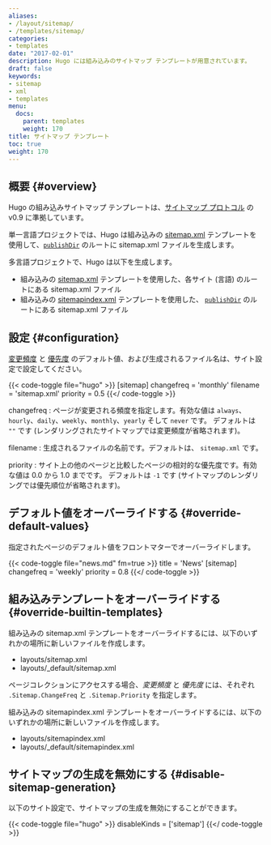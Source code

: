 ```yaml
---
aliases:
- /layout/sitemap/
- /templates/sitemap/
categories:
- templates
date: "2017-02-01"
description: Hugo には組み込みのサイトマップ テンプレートが用意されています。
draft: false
keywords:
- sitemap
- xml
- templates
menu:
  docs:
    parent: templates
    weight: 170
title: サイトマップ テンプレート
toc: true
weight: 170
---
```


## 概要 {#overview}

Hugo の組み込みサイトマップ テンプレートは、[サイトマップ プロトコル][sitemap protocol] の v0.9 に準拠しています。

単一言語プロジェクトでは、Hugo は組み込みの [sitemap.xml] テンプレートを使用して、[`publishDir`] のルートに sitemap.xml ファイルを生成します。

多言語プロジェクトで、Hugo は以下を生成します。

- 組み込みの [sitemap.xml] テンプレートを使用した、各サイト (言語) のルートにある sitemap.xml ファイル
- 組み込みの [sitemapindex.xml] テンプレートを使用した、 [`publishDir`] のルートにある sitemap.xml ファイル

## 設定 {#configuration}

[変更頻度][change frequency] と [優先度][priority] のデフォルト値、および生成されるファイル名は、サイト設定で設定してください。

{{< code-toggle file="hugo" >}}
[sitemap]
  changefreq = 'monthly'
  filename = 'sitemap.xml'
  priority = 0.5
{{</ code-toggle >}}

changefreq
: ページが変更される頻度を指定します。有効な値は `always`、`hourly`、`daily`、`weekly`、`monthly`、`yearly` そして `never` です。 デフォルトは `""`  です (レンダリングされたサイトマップでは変更頻度が省略されます)。

filename
: 生成されるファイルの名前です。デフォルトは、 `sitemap.xml` です。

priority
: サイト上の他のページと比較したページの相対的な優先度です。有効な値は 0.0 から 1.0 までです。 デフォルトは `-1` です (サイトマップのレンダリングでは優先順位が省略されます)。

## デフォルト値をオーバーライドする {#override-default-values}

指定されたページのデフォルト値をフロントマターでオーバーライドします。

{{< code-toggle file="news.md" fm=true >}}
title = 'News'
[sitemap]
  changefreq = 'weekly'
  priority = 0.8
{{</ code-toggle >}}

## 組み込みテンプレートをオーバーライドする {#override-builtin-templates}

組み込みの sitemap.xml テンプレートをオーバーライドするには、以下のいずれかの場所に新しいファイルを作成します。

- layouts/sitemap.xml
- layouts/_default/sitemap.xml

ページコレクションにアクセスする場合、_変更頻度_ と _優先度_ には、それぞれ `.Sitemap.ChangeFreq` と `.Sitemap.Priority` を指定します。

組み込みの sitemapindex.xml テンプレートをオーバーライドするには、以下のいずれかの場所に新しいファイルを作成します。

- layouts/sitemapindex.xml
- layouts/_default/sitemapindex.xml

## サイトマップの生成を無効にする {#disable-sitemap-generation}

以下のサイト設定で、サイトマップの生成を無効にすることができます。

{{< code-toggle file="hugo" >}}
disableKinds = ['sitemap']
{{</ code-toggle >}}

[`publishDir`]: /getting-started/configuration#publishdir
[change frequency]: <https://www.sitemaps.org/protocol.html#changefreqdef>
[priority]: <https://www.sitemaps.org/protocol.html#priority>
[sitemap protocol]: <https://www.sitemaps.org/protocol.html>
[sitemap.xml]: <https://github.com/gohugoio/hugo/blob/master/tpl/tplimpl/embedded/templates/_default/sitemap.xml>
[sitemapindex.xml]: <https://github.com/gohugoio/hugo/blob/master/tpl/tplimpl/embedded/templates/_default/sitemapindex.xml>
